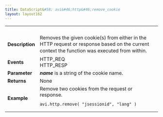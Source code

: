 ```yaml
---
title: DataScript&#58; avi&#46;http&#46;remove_cookie
layout: layout162
---
```

<table class="table table-hover table table-bordered table-hover">  
<tbody>       
<tr>   
<td><span style="color: white; font-size: medium;"><strong>Function</strong></span></td>
<td><span style="color: white;"><b>avi.http.remove_cookie( name1, [name2, ...] )</b></span></td>
</tr>
<tr>   
<td><span style="font-size: medium;"><strong>Description</strong></span></td>
<td><span style="font-weight: 400;">Removes the given cookie(s) from either in the HTTP request or response based on the <span style="font-family: inherit; font-size: inherit; line-height: 1.42857;">current context the function was executed from within.</span></span></td>
</tr>
<tr>   
<td><span style="font-size: medium;"><strong>Events</strong></span></td>
<td>HTTP_REQ<br> HTTP_RESP</td>
</tr>
<tr>   
<td><span style="font-size: medium;"><strong>Parameter</strong></span></td>
<td><strong><em>name</em></strong> is a string of the cookie name.</td>
</tr>
<tr>   
<td><span style="font-size: medium;"><strong>Returns</strong></span></td>
<td>None</td>
</tr>
<tr>   
<td><span style="font-size: medium;"><strong>Example</strong></span></td>
<td>Remove two cookies from the request or response.<br> 
<!-- Crayon Syntax Highlighter v2.7.1 --> <pre><code class="language-lua">avi.http.remove( "jsessionid", "lang" )</code></pre> 
<!-- [Format Time: 0.0008 seconds] --></td>
</tr>
</tbody>
</table> 